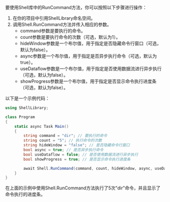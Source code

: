 要使用Shell库中的RunCommand方法，你可以按照以下步骤进行操作：

1. 在你的项目中引用ShellLibrary命名空间。
2. 调用Shell.RunCommand方法并传入相应的参数。
   - command参数是要执行的命令。
   - count参数是要执行命令的次数（可选，默认为1）。
   - hideWindow参数是一个布尔值，用于指定是否隐藏命令行窗口（可选，默认为false）。
   - async参数是一个布尔值，用于指定是否异步执行命令（可选，默认为true）。
   - useDataflow参数是一个布尔值，用于指定是否使用数据流进行异步执行（可选，默认为false）。
   - showProgress参数是一个布尔值，用于指定是否显示命令执行进度条（可选，默认为false）。

以下是一个示例代码：

```csharp
using ShellLibrary;

class Program
{
    static async Task Main()
    {
        string command = "dir"; // 要执行的命令
        string count = "5"; // 执行命令的次数
        string hideWindow = "false"; // 是否隐藏命令行窗口
        bool async = true; // 是否异步执行命令
        bool useDataflow = false; // 是否使用数据流进行异步执行
        bool showProgress = true; // 是否显示命令执行进度条

        await Shell.RunCommand(command, count, hideWindow, async, useDataflow, showProgress);
    }
}
```

在上面的示例中使用Shell.RunCommand方法执行了5次"dir"命令，并且显示了命令执行的进度条。

